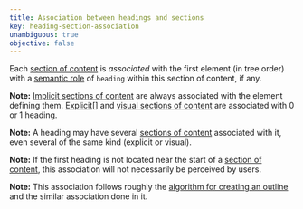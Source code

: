 ```yaml
---
title: Association between headings and sections
key: heading-section-association
unambiguous: true
objective: false
---
```


Each [section of content][] is _associated_ with the first element (in tree order) with a [semantic role][] of `heading` within this section of content, if any.

**Note:** [Implicit sections of content][implicit section of content] are always associated with the element defining them. [Explicit][explicit section of content][] and [visual sections of content][visual section of content] are associated with 0 or 1 heading.

**Note:** A heading may have several [sections of content][section of content] associated with it, even several of the same kind (explicit or visual).

**Note:** If the first heading is not located near the start of a [section of content][], this association will not necessarily be perceived by users.

**Note:** This association follows roughly the [algorithm for creating an outline][outline algorithm] and the similar association done in it.

[explicit section of content]: #explicit-section-of-content 'Definition of explicit section of content'
[heading]: https://www.w3.org/TR/wai-aria-1.1/#heading 'The heading role'
[implicit section of content]: #implicit-section-of-content 'Definition of implicit section of content'
[outline algorithm]: https://html.spec.whatwg.org/multipage/sections.html#outlines 'Definition of outline'
[programmatic section of content]: #programmatic-section-of-content 'Definition of programmatic section of content'
[section of content]: #section-of-content 'Definition of section of content'
[semantic role]: #semantic-role 'Definition of semantic role'
[visual section of content]: #visual-section-of-content 'Definition of visual section of content'
